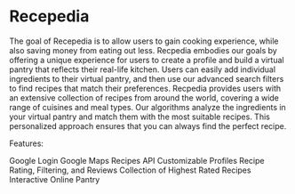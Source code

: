 # Recepedia 
The goal of Recepedia is to allow users to gain cooking experience, while also saving money from eating out less. Recpedia embodies our goals by offering a unique experience for users to create a profile and build a virtual pantry that reflects their real-life kitchen. Users can easily add individual ingredients to their virtual pantry, and then use our advanced search filters to find recipes that match their preferences. Recpedia provides users with an extensive collection of recipes from around the world, covering a wide range of cuisines and meal types. Our algorithms analyze the ingredients in your virtual pantry and match them with the most suitable recipes. This personalized approach ensures that you can always find the perfect recipe.

Features:

Google Login
Google Maps
Recipes API
Customizable Profiles
Recipe Rating, Filtering, and Reviews
Collection of Highest Rated Recipes
Interactive Online Pantry
